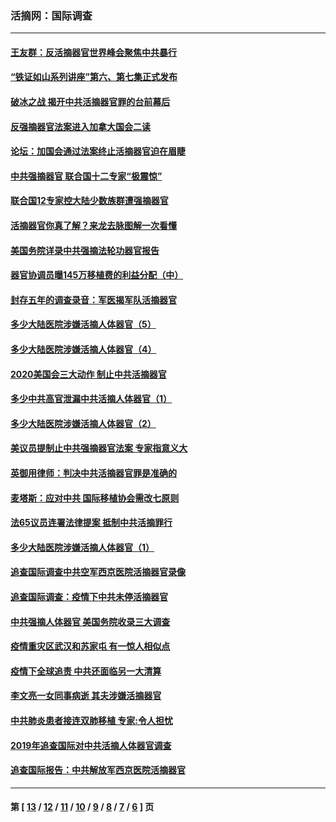 ### 活摘网：国际调查
---
#### [王友群：反活摘器官世界峰会聚焦中共暴行](../../pages/nf5947/n13250738.md?03040430) 
#### [“铁证如山系列讲座”第六、第七集正式发布](../../pages/nf5947/n13106287.md?03040430) 
#### [破冰之战 揭开中共活摘器官罪的台前幕后](../../pages/nf5947/n13082457.md?03040430) 
#### [反强摘器官法案进入加拿大国会二读](../../pages/nf5947/n13033450.md?03040430) 
#### [论坛：加国会通过法案终止活摘器官迫在眉睫](../../pages/nf5947/n13029839.md?03040430) 
#### [中共强摘器官 联合国十二专家“极震惊”](../../pages/nf5947/n13024313.md?03040430) 
#### [联合国12专家控大陆少数族群遭强摘器官](../../pages/nf5947/n13023877.md?03040430) 
#### [活摘器官你真了解？来龙去脉图解一次看懂](../../pages/nf5947/n13013820.md?03040430) 
#### [美国务院详录中共强摘法轮功器官报告](../../pages/nf5947/n12944519.md?03040430) 
#### [器官协调员曝145万移植费的利益分配（中）](../../pages/nf5947/n12894547.md?03040430) 
#### [封存五年的调查录音：军医揭军队活摘器官](../../pages/nf5947/n12798692.md?03040430) 
#### [多少大陆医院涉嫌活摘人体器官（5）](../../pages/nf5947/n12768383.md?03040430) 
#### [多少大陆医院涉嫌活摘人体器官（4）](../../pages/nf5947/n12664434.md?03040430) 
#### [2020美国会三大动作 制止中共活摘器官](../../pages/nf5947/n12682004.md?03040430) 
#### [多少中共高官泄漏中共活摘人体器官（1）](../../pages/nf5947/n12671234.md?03040430) 
#### [多少大陆医院涉嫌活摘人体器官（2）](../../pages/nf5947/n12655589.md?03040430) 
#### [美议员提制止中共强摘器官法案 专家指意义大](../../pages/nf5947/n12630561.md?03040430) 
#### [英御用律师：判决中共活摘器官罪是准确的](../../pages/nf5947/n12580740.md?03040430) 
#### [麦塔斯：应对中共 国际移植协会需改七原则](../../pages/nf5947/n12514711.md?03040430) 
#### [法65议员连署法律提案 抵制中共活摘罪行](../../pages/nf5947/n12437047.md?03040430) 
#### [多少大陆医院涉嫌活摘人体器官（1）](../../pages/nf5947/n12414284.md?03040430) 
#### [追查国际调查中共空军西京医院活摘器官录像](../../pages/nf5947/n12348837.md?03040430) 
#### [追查国际调查：疫情下中共未停活摘器官](../../pages/nf5947/n12273415.md?03040430) 
#### [中共强摘人体器官 美国务院收录三大调查](../../pages/nf5947/n12181488.md?03040430) 
#### [疫情重灾区武汉和苏家屯 有一惊人相似点](../../pages/nf5947/n12150824.md?03040430) 
#### [疫情下全球追责 中共还面临另一大清算](../../pages/nf5947/n12070397.md?03040430) 
#### [李文亮一女同事病逝 其夫涉嫌活摘器官](../../pages/nf5947/n11957882.md?03040430) 
#### [中共肺炎患者接连双肺移植 专家:令人担忧](../../pages/nf5947/n11945516.md?03040430) 
#### [2019年追查国际对中共活摘人体器官调查](../../pages/nf5947/n11917733.md?03040430) 
#### [追查国际报告：中共解放军西京医院活摘器官](../../pages/nf5947/n11838359.md?03040430) 

---
#### 第 [ [13](./13.md?03040430) / [12](./12.md?03040430) / [11](./11.md?03040430) / [10](./10.md?03040430) / [9](./9.md?03040430) / [8](./8.md?03040430) / [7](./7.md?03040430) / [6](./6.md?03040430) ] 页
